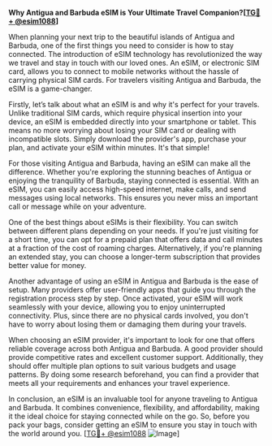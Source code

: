 **Why Antigua and Barbuda eSIM is Your Ultimate Travel Companion?[[TG💪+ @esim1088](https://t.me/s/esim1088)]**

When planning your next trip to the beautiful islands of Antigua and Barbuda, one of the first things you need to consider is how to stay connected. The introduction of eSIM technology has revolutionized the way we travel and stay in touch with our loved ones. An eSIM, or electronic SIM card, allows you to connect to mobile networks without the hassle of carrying physical SIM cards. For travelers visiting Antigua and Barbuda, the eSIM is a game-changer.

Firstly, let’s talk about what an eSIM is and why it's perfect for your travels. Unlike traditional SIM cards, which require physical insertion into your device, an eSIM is embedded directly into your smartphone or tablet. This means no more worrying about losing your SIM card or dealing with incompatible slots. Simply download the provider's app, purchase your plan, and activate your eSIM within minutes. It's that simple!

For those visiting Antigua and Barbuda, having an eSIM can make all the difference. Whether you're exploring the stunning beaches of Antigua or enjoying the tranquility of Barbuda, staying connected is essential. With an eSIM, you can easily access high-speed internet, make calls, and send messages using local networks. This ensures you never miss an important call or message while on your adventure.

One of the best things about eSIMs is their flexibility. You can switch between different plans depending on your needs. If you're just visiting for a short time, you can opt for a prepaid plan that offers data and call minutes at a fraction of the cost of roaming charges. Alternatively, if you're planning an extended stay, you can choose a longer-term subscription that provides better value for money.

Another advantage of using an eSIM in Antigua and Barbuda is the ease of setup. Many providers offer user-friendly apps that guide you through the registration process step by step. Once activated, your eSIM will work seamlessly with your device, allowing you to enjoy uninterrupted connectivity. Plus, since there are no physical cards involved, you don't have to worry about losing them or damaging them during your travels.

When choosing an eSIM provider, it's important to look for one that offers reliable coverage across both Antigua and Barbuda. A good provider should provide competitive rates and excellent customer support. Additionally, they should offer multiple plan options to suit various budgets and usage patterns. By doing some research beforehand, you can find a provider that meets all your requirements and enhances your travel experience.

In conclusion, an eSIM is an invaluable tool for anyone traveling to Antigua and Barbuda. It combines convenience, flexibility, and affordability, making it the ideal choice for staying connected while on the go. So, before you pack your bags, consider getting an eSIM to ensure you stay in touch with the world around you. [[TG💪+ @esim1088](https://t.me/s/esim1088) ![Image](https://i.postimg.cc/Y0z9fWf4/image.png)]
